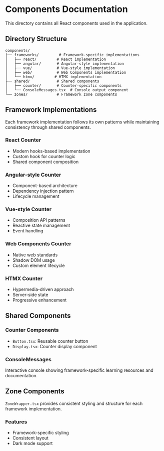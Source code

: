 # Components Documentation

This directory contains all React components used in the application.

## Directory Structure

```
components/
├── frameworks/         # Framework-specific implementations
│   ├── react/         # React implementation
│   ├── angular/       # Angular-style implementation
│   ├── vue/           # Vue-style implementation
│   ├── web/           # Web Components implementation
│   └── htmx/         # HTMX implementation
├── shared/            # Shared components
│   ├── counter/       # Counter-specific components
│   └── ConsoleMessages.tsx  # Console output component
└── zones/             # Framework zone components
```

## Framework Implementations

Each framework implementation follows its own patterns while maintaining consistency through shared components.

### React Counter
- Modern hooks-based implementation
- Custom hook for counter logic
- Shared component composition

### Angular-style Counter
- Component-based architecture
- Dependency injection pattern
- Lifecycle management

### Vue-style Counter
- Composition API patterns
- Reactive state management
- Event handling

### Web Components Counter
- Native web standards
- Shadow DOM usage
- Custom element lifecycle

### HTMX Counter
- Hypermedia-driven approach
- Server-side state
- Progressive enhancement

## Shared Components

### Counter Components
- `Button.tsx`: Reusable counter button
- `Display.tsx`: Counter display component

### ConsoleMessages
Interactive console showing framework-specific learning resources and documentation.

## Zone Components

`ZoneWrapper.tsx` provides consistent styling and structure for each framework implementation.

### Features
- Framework-specific styling
- Consistent layout
- Dark mode support